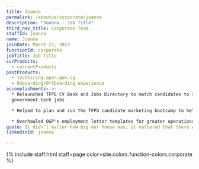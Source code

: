 ```yaml
---
title: Joanna
permalink: /aboutus/corporate/joanna
description: "Joanna - Job Title"
third_nav_title: Corporate Team
staffId: joanna
name: Joanna
joinDate: March 27, 2023
functionId: corporate
jobTitle: Job Title
curProducts:
  - currentProducts
pastProducts:
  - techhiring.open.gov.sg
  - Onboarding/Offboarding experience
accomplishments: >-
  * Relaunched TFPG CV Bank and Jobs Directory to match candidates to >250
  government tech jobs

  * Helped to plan and run the TFPG candidate marketing bootcamp to help 13 agencies improve tech hiring efforts

  * Overhauled OGP's employment letter templates for greater operational efficiency and clarity
quote: It didn’t matter how big our house was; it mattered that there was love in it.
linkedinId: joanna

---
```


{% include staff.html staff=page color=site.colors.function-colors.corporate %}
